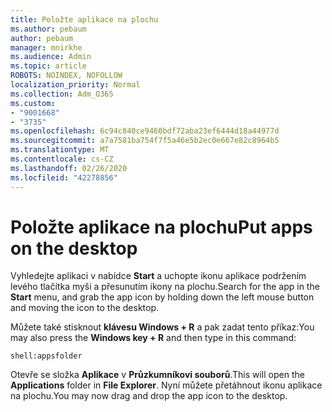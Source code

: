 ```yaml
---
title: Položte aplikace na plochu
ms.author: pebaum
author: pebaum
manager: mnirkhe
ms.audience: Admin
ms.topic: article
ROBOTS: NOINDEX, NOFOLLOW
localization_priority: Normal
ms.collection: Adm_O365
ms.custom:
- "9001668"
- "3735"
ms.openlocfilehash: 6c94c840ce9460bdf72aba23ef6444d18a44977d
ms.sourcegitcommit: a7a7581ba754f7f5a46e5b2ec0e667e82c8964b5
ms.translationtype: MT
ms.contentlocale: cs-CZ
ms.lasthandoff: 02/26/2020
ms.locfileid: "42278856"
---
```

# <a name="put-apps-on-the-desktop"></a><span data-ttu-id="af496-102">Položte aplikace na plochu</span><span class="sxs-lookup"><span data-stu-id="af496-102">Put apps on the desktop</span></span>

<span data-ttu-id="af496-103">Vyhledejte aplikaci v nabídce **Start** a uchopte ikonu aplikace podržením levého tlačítka myši a přesunutím ikony na plochu.</span><span class="sxs-lookup"><span data-stu-id="af496-103">Search for the app in the **Start** menu, and grab the app icon by holding down the left mouse button and moving the icon to the desktop.</span></span>

<span data-ttu-id="af496-104">Můžete také stisknout **klávesu Windows + R** a pak zadat tento příkaz:</span><span class="sxs-lookup"><span data-stu-id="af496-104">You may also press the **Windows key + R** and then type in this command:</span></span>

`shell:appsfolder`

<span data-ttu-id="af496-105">Otevře se složka **Aplikace** v **Průzkumníkovi souborů**.</span><span class="sxs-lookup"><span data-stu-id="af496-105">This will open the **Applications** folder in **File Explorer**.</span></span> <span data-ttu-id="af496-106">Nyní můžete přetáhnout ikonu aplikace na plochu.</span><span class="sxs-lookup"><span data-stu-id="af496-106">You may now drag and drop the app icon to the desktop.</span></span>
